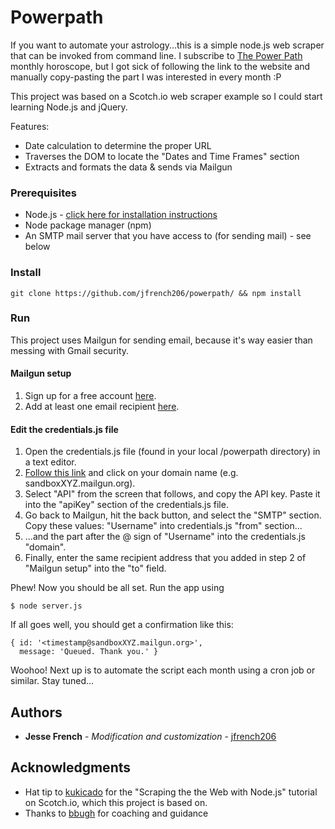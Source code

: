 # Powerpath
If you want to automate your astrology...this is a simple node.js web scraper that can be invoked from command line. I subscribe to [The Power Path](https://thepowerpath.com/) monthly horoscope, but I got sick of following the link to the website and manually copy-pasting the part I was interested in every month :P

This project was based on a Scotch.io web scraper example so I could start learning Node.js and jQuery.

Features:
* Date calculation to determine the proper URL
* Traverses the DOM to locate the "Dates and Time Frames" section
* Extracts and formats the data & sends via Mailgun

### Prerequisites
* Node.js - [click here for installation instructions](https://nodejs.org/en/download/package-manager/)
* Node package manager (npm)
* An SMTP mail server that you have access to (for sending mail) - see below

### Install
```
git clone https://github.com/jfrench206/powerpath/ && npm install
```

### Run

This project uses Mailgun for sending email, because it's way easier than messing with Gmail security. 

#### Mailgun setup
1. Sign up for a free account [here](https://mailgun.com).
2. Add at least one email recipient [here](https://app.mailgun.com/app/account/authorized).

#### Edit the credentials.js file
1. Open the credentials.js file (found in your local /powerpath directory) in a text editor.
2. [Follow this link](https://app.mailgun.com/app/domains) and click on your domain name (e.g. sandboxXYZ.mailgun.org). 
3. Select "API" from the screen that follows, and copy the API key. Paste it into the "apiKey" section of the credentials.js file.
4. Go back to Mailgun, hit the back button, and select the "SMTP" section. Copy these values: "Username" into credentials.js "from" section...
5. ...and the part after the @ sign of "Username" into the credentials.js "domain". 
6. Finally, enter the same recipient address that you added in step 2 of "Mailgun setup" into the "to" field.

Phew! Now you should be all set. Run the app using

```
$ node server.js
```

If all goes well, you should get a confirmation like this:
```
{ id: '<timestamp@sandboxXYZ.mailgun.org>',
  message: 'Queued. Thank you.' }
```

Woohoo! Next up is to automate the script each month using a cron job or similar. Stay tuned...

## Authors

* **Jesse French** - *Modification and customization* - [jfrench206](https://github.com/jfrench206)

## Acknowledgments

* Hat tip to [kukicado](https://github.com/kukicado) for the "Scraping the the Web with Node.js" tutorial on Scotch.io, which this project is based on.
* Thanks to [bbugh](https://github.com/bbugh) for coaching and guidance
